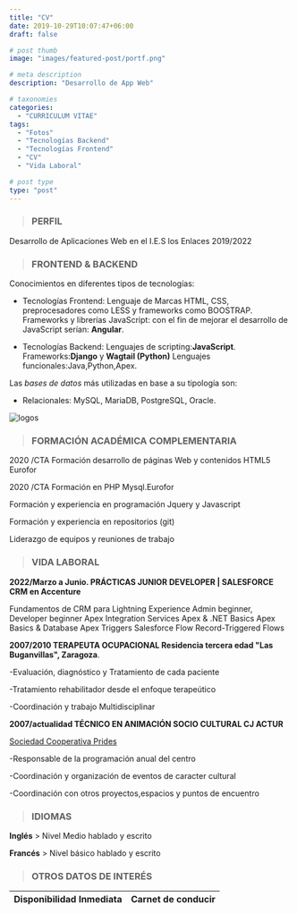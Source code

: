 ```yaml
---
title: "CV"
date: 2019-10-29T10:07:47+06:00
draft: false

# post thumb
image: "images/featured-post/portf.png"

# meta description
description: "Desarrollo de App Web"

# taxonomies
categories: 
  - "CURRICULUM VITAE"
tags:
  - "Fotos"
  - "Tecnologías Backend"
  - "Tecnologías Frontend"
  - "CV"
  - "Vida Laboral"

# post type
type: "post"
---
```



> ### PERFIL                                  

Desarrollo de Aplicaciones Web en el I.E.S  los Enlaces                        2019/2022 
                                                                      
> ### FRONTEND & BACKEND                                   

Conocimientos en diferentes tipos de tecnologías:
  
- Tecnologías Frontend: 
  Lenguaje de Marcas HTML, CSS, preprocesadores como LESS y frameworks como BOOSTRAP. Frameworks y librerías JavaScript: con el fin de mejorar el desarrollo de JavaScript serían: **Angular**.

- Tecnologías Backend:
Lenguajes de scripting:**JavaScript**.
Frameworks:**Django** y **Wagtail (Python)**
Lenguajes funcionales:Java,Python,Apex.

Las *bases de datos* más utilizadas en base a su tipología son:

- Relacionales: MySQL, MariaDB, PostgreSQL, Oracle.

![logos](../../images/post-4.png)

> ### FORMACIÓN ACADÉMICA COMPLEMENTARIA

 2020 /CTA Formación desarrollo de páginas Web y contenidos HTML5 Eurofor                                                

 2020 /CTA Formación en PHP Mysql.Eurofor                       

Formación y experiencia en programación Jquery y 
Javascript

Formación y experiencia en repositorios (git)

Liderazgo de equipos y reuniones de trabajo

> ### VIDA LABORAL
**2022/Marzo a Junio. PRÁCTICAS JUNIOR DEVELOPER | SALESFORCE CRM en Accenture**

Fundamentos de CRM para Lightning Experience
Admin beginner, Developer beginner
Apex Integration Services
Apex & .NET Basics
Apex Basics & Database
Apex Triggers
Salesforce Flow
Record-Triggered Flows
 
**2007/2010 TERAPEUTA OCUPACIONAL Residencia tercera edad "Las Buganvillas", Zaragoza**. 

-Evaluación, diagnóstico y Tratamiento de cada paciente

-Tratamiento rehabilitador desde el enfoque terapeútico

-Coordinación y trabajo Multidisciplinar

**2007/actualidad TÉCNICO EN ANIMACIÓN SOCIO CULTURAL CJ ACTUR** 

[Sociedad Cooperativa Prides](http://www.prides.es/)

-Responsable de la programación anual del centro

-Coordinación y organización de eventos de caracter cultural

-Coordinación con otros proyectos,espacios y puntos de encuentro


> ### IDIOMAS

**Inglés** > Nivel Medio hablado y escrito

**Francés** > Nivel básico hablado y escrito


 > ### OTROS DATOS DE INTERÉS

| Disponibilidad Inmediata | Carnet de conducir |
| --------------- |------------------



